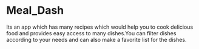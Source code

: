 # Meal_Dash

Its an app which has many recipes which would help you to cook delicious food and provides easy access to many dishes.You can filter dishes according to your needs and can also make a favorite list for the dishes.
